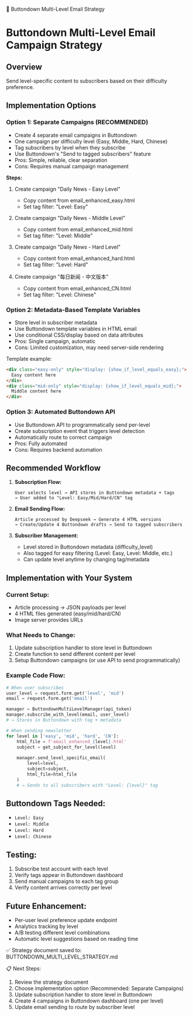 🔧 Buttondown Multi-Level Email Strategy


# Buttondown Multi-Level Email Campaign Strategy

## Overview
Send level-specific content to subscribers based on their difficulty preference.

## Implementation Options

### Option 1: Separate Campaigns (RECOMMENDED)
- Create 4 separate email campaigns in Buttondown
- One campaign per difficulty level (Easy, Middle, Hard, Chinese)
- Tag subscribers by level when they subscribe
- Use Buttondown's "Send to tagged subscribers" feature
- Pros: Simple, reliable, clear separation
- Cons: Requires manual campaign management

**Steps:**
1. Create campaign "Daily News - Easy Level"
   - Copy content from email_enhanced_easy.html
   - Set tag filter: "Level: Easy"
   
2. Create campaign "Daily News - Middle Level"
   - Copy content from email_enhanced_mid.html
   - Set tag filter: "Level: Middle"
   
3. Create campaign "Daily News - Hard Level"
   - Copy content from email_enhanced_hard.html
   - Set tag filter: "Level: Hard"
   
4. Create campaign "每日新闻 - 中文版本"
   - Copy content from email_enhanced_CN.html
   - Set tag filter: "Level: Chinese"

### Option 2: Metadata-Based Template Variables
- Store level in subscriber metadata
- Use Buttondown template variables in HTML email
- Use conditional CSS/display based on data attributes
- Pros: Single campaign, automatic
- Cons: Limited customization, may need server-side rendering

Template example:
```html
<div class="easy-only" style="display: {show_if_level_equals_easy};">
  Easy content here
</div>
<div class="mid-only" style="display: {show_if_level_equals_mid};">
  Middle content here
</div>
```

### Option 3: Automated Buttondown API
- Use Buttondown API to programmatically send per-level
- Create subscription event that triggers level detection
- Automatically route to correct campaign
- Pros: Fully automated
- Cons: Requires backend automation

## Recommended Workflow

1. **Subscription Flow:**
   ```
   User selects level → API stores in Buttondown metadata + tags
   → User added to "Level: Easy/Mid/Hard/CN" tag
   ```

2. **Email Sending Flow:**
   ```
   Article processed by Deepseek → Generate 4 HTML versions
   → Create/Update 4 Buttondown drafts → Send to tagged subscribers
   ```

3. **Subscriber Management:**
   - Level stored in Buttondown metadata (difficulty_level)
   - Also tagged for easy filtering (Level: Easy, Level: Middle, etc.)
   - Can update level anytime by changing tag/metadata

## Implementation with Your System

### Current Setup:
- Article processing → JSON payloads per level
- 4 HTML files generated (easy/mid/hard/CN)
- Image server provides URLs

### What Needs to Change:
1. Update subscription handler to store level in Buttondown
2. Create function to send different content per level
3. Setup Buttondown campaigns (or use API to send programmatically)

### Example Code Flow:

```python
# When user subscribes
user_level = request.form.get('level', 'mid')
email = request.form.get('email')

manager = ButtondownMultiLevelManager(api_token)
manager.subscribe_with_level(email, user_level)
# → Stores in Buttondown with tag + metadata

# When sending newsletter
for level in ['easy', 'mid', 'hard', 'CN']:
    html_file = f'email_enhanced_{level}.html'
    subject = get_subject_for_level(level)
    
    manager.send_level_specific_email(
        level=level,
        subject=subject,
        html_file=html_file
    )
    # → Sends to all subscribers with "Level: {level}" tag
```

## Buttondown Tags Needed:
- `Level: Easy`
- `Level: Middle`
- `Level: Hard`
- `Level: Chinese`

## Testing:
1. Subscribe test account with each level
2. Verify tags appear in Buttondown dashboard
3. Send manual campaigns to each tag group
4. Verify content arrives correctly per level

## Future Enhancement:
- Per-user level preference update endpoint
- Analytics tracking by level
- A/B testing different level combinations
- Automatic level suggestions based on reading time


✅ Strategy document saved to: BUTTONDOWN_MULTI_LEVEL_STRATEGY.md

📋 Next Steps:
1. Review the strategy document
2. Choose implementation option (Recommended: Separate Campaigns)
3. Update subscription handler to store level in Buttondown
4. Create 4 campaigns in Buttondown dashboard (one per level)
5. Update email sending to route by subscriber level
